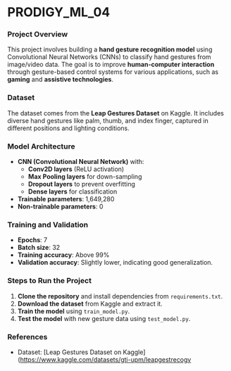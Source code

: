 # PRODIGY_ML_04

### **Project Overview**
This project involves building a **hand gesture recognition model** using Convolutional Neural Networks (CNNs) to classify hand gestures from image/video data. The goal is to improve **human-computer interaction** through gesture-based control systems for various applications, such as **gaming** and **assistive technologies**.

### **Dataset**
The dataset comes from the **Leap Gestures Dataset** on Kaggle. It includes diverse hand gestures like palm, thumb, and index finger, captured in different positions and lighting conditions.

### **Model Architecture**
- **CNN (Convolutional Neural Network)** with:
  - **Conv2D layers** (ReLU activation)
  - **Max Pooling layers** for down-sampling
  - **Dropout layers** to prevent overfitting
  - **Dense layers** for classification
- **Trainable parameters**: 1,649,280
- **Non-trainable parameters**: 0

### **Training and Validation**
- **Epochs**: 7
- **Batch size**: 32
- **Training accuracy**: Above 99%
- **Validation accuracy**: Slightly lower, indicating good generalization.

### **Steps to Run the Project**
1. **Clone the repository** and install dependencies from `requirements.txt`.
2. **Download the dataset** from Kaggle and extract it.
3. **Train the model** using `train_model.py`.
4. **Test the model** with new gesture data using `test_model.py`.

### **References**
- Dataset: [Leap Gestures Dataset on Kaggle](https://www.kaggle.com/datasets/gti-upm/leapgestrecogv

